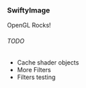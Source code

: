 ### SwiftyImage

OpenGL Rocks!

###### TODO

- Cache shader objects
- More Filters
- Filters testing
